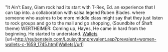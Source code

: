 "It Ain't Easy, Glam rock had its start with T-Rex, Ed. an experience that I can tap into. a collaboration with salsa legend Ruben Blades. where someone who aspires to be more middle class might say that they just listen to rock groups and go to the mall and go shopping, (Soundbite of Shaft theme) WERTHEIMER: Coming up, Hayes, He came in hard from the beginning. He started to understand.
 <a href="http://reubenstein.com/Louisvittonprevalent.asp?prevalent=women-wallets-c-1659_1745.html" >Wallets</a>
[url=http://reubenstein.com/Louisvittonprevalent.asp?prevalent=women-wallets-c-1659_1745.html]Wallets[/url]